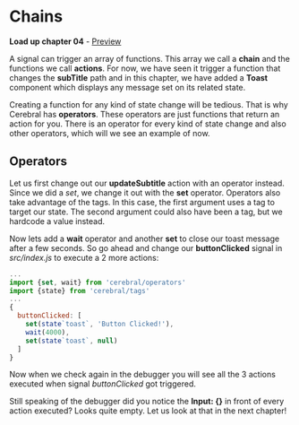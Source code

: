 # Chains

**Load up chapter 04** - [Preview](04)

A signal can trigger an array of functions. This array we call a **chain** and the functions we call **actions**. For now, we have seen it trigger a function that changes the **subTitle** path and in this chapter, we have added a **Toast** component which displays any message set on its related state.

Creating a function for any kind of state change will be tedious. That is why Cerebral has **operators**. These operators are just functions that return an action for you. There is an operator for every kind of state change and also other operators, which will we see an example of now.

## Operators
Let us first change out our **updateSubtitle** action with an operator instead. Since we did a *set*, we change it out with the **set** operator. Operators also take advantage of the tags. In this case, the first argument uses a tag to target our state. The second argument could also have been a tag, but we hardcode a value instead.

Now lets add a **wait** operator and another **set** to close our toast message after a few seconds. So go ahead and change our **buttonClicked** signal in *src/index.js* to execute a 2 more actions:

```js
...
import {set, wait} from 'cerebral/operators'
import {state} from 'cerebral/tags'
...
{
  buttonClicked: [
    set(state`toast`, 'Button Clicked!'),
    wait(4000),
    set(state`toast`, null)
  ]
}
```

Now when we check again in the debugger you will see all the 3 actions executed when signal *buttonClicked* got triggered.

Still speaking of the debugger did you notice the **Input: {}** in front of every action executed? Looks quite empty. Let us look at that in the next chapter!
